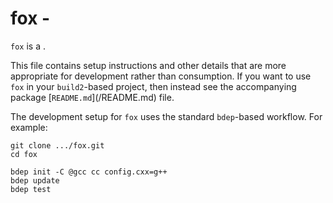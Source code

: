 # fox - <SUMMARY>

`fox` is a <SUMMARY-OF-FUNCTIONALITY>.

This file contains setup instructions and other details that are more
appropriate for development rather than consumption. If you want to use
`fox` in your `build2`-based project, then instead see the accompanying
package [`README.md`](<PACKAGE>/README.md) file.

The development setup for `fox` uses the standard `bdep`-based workflow.
For example:

```
git clone .../fox.git
cd fox

bdep init -C @gcc cc config.cxx=g++
bdep update
bdep test
```
